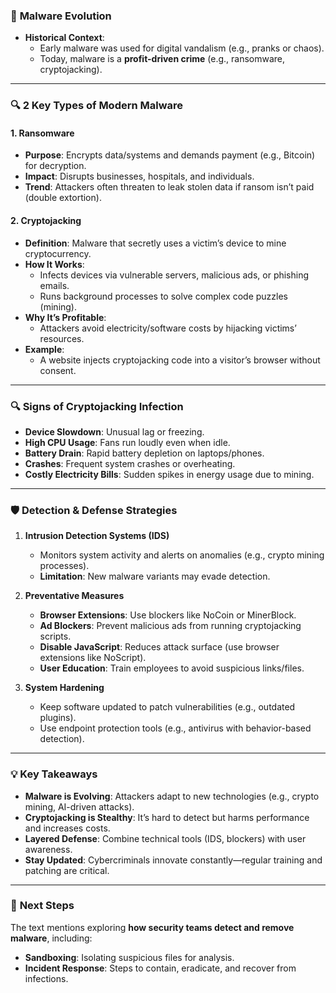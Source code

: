 ### 🧠 **Malware Evolution**  
- **Historical Context**:  
  - Early malware was used for digital vandalism (e.g., pranks or chaos).  
  - Today, malware is a **profit-driven crime** (e.g., ransomware, cryptojacking).  

---

### 🔍 **2 Key Types of Modern Malware**  
#### 1. **Ransomware**  
- **Purpose**: Encrypts data/systems and demands payment (e.g., Bitcoin) for decryption.  
- **Impact**: Disrupts businesses, hospitals, and individuals.  
- **Trend**: Attackers often threaten to leak stolen data if ransom isn’t paid (double extortion).  

#### 2. **Cryptojacking**  
- **Definition**: Malware that secretly uses a victim’s device to mine cryptocurrency.  
- **How It Works**:  
  - Infects devices via vulnerable servers, malicious ads, or phishing emails.  
  - Runs background processes to solve complex code puzzles (mining).  
- **Why It’s Profitable**:  
  - Attackers avoid electricity/software costs by hijacking victims’ resources.  
- **Example**:  
  - A website injects cryptojacking code into a visitor’s browser without consent.  

---

### 🔍 **Signs of Cryptojacking Infection**  
- **Device Slowdown**: Unusual lag or freezing.  
- **High CPU Usage**: Fans run loudly even when idle.  
- **Battery Drain**: Rapid battery depletion on laptops/phones.  
- **Crashes**: Frequent system crashes or overheating.  
- **Costly Electricity Bills**: Sudden spikes in energy usage due to mining.  

---

### 🛡️ **Detection & Defense Strategies**  
1. **Intrusion Detection Systems (IDS)**  
   - Monitors system activity and alerts on anomalies (e.g., crypto mining processes).  
   - **Limitation**: New malware variants may evade detection.  

2. **Preventative Measures**  
   - **Browser Extensions**: Use blockers like NoCoin or MinerBlock.  
   - **Ad Blockers**: Prevent malicious ads from running cryptojacking scripts.  
   - **Disable JavaScript**: Reduces attack surface (use browser extensions like NoScript).  
   - **User Education**: Train employees to avoid suspicious links/files.  

3. **System Hardening**  
   - Keep software updated to patch vulnerabilities (e.g., outdated plugins).  
   - Use endpoint protection tools (e.g., antivirus with behavior-based detection).  

---

### 💡 **Key Takeaways**  
- **Malware is Evolving**: Attackers adapt to new technologies (e.g., crypto mining, AI-driven attacks).  
- **Cryptojacking is Stealthy**: It’s hard to detect but harms performance and increases costs.  
- **Layered Defense**: Combine technical tools (IDS, blockers) with user awareness.  
- **Stay Updated**: Cybercriminals innovate constantly—regular training and patching are critical.  

---

### 🚀 **Next Steps**  
The text mentions exploring **how security teams detect and remove malware**, including:  
- **Sandboxing**: Isolating suspicious files for analysis.  
- **Incident Response**: Steps to contain, eradicate, and recover from infections.  
